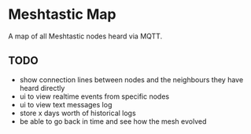 # Meshtastic Map

A map of all Meshtastic nodes heard via MQTT.

## TODO

- show connection lines between nodes and the neighbours they have heard directly
- ui to view realtime events from specific nodes
- ui to view text messages log
- store x days worth of historical logs
- be able to go back in time and see how the mesh evolved

